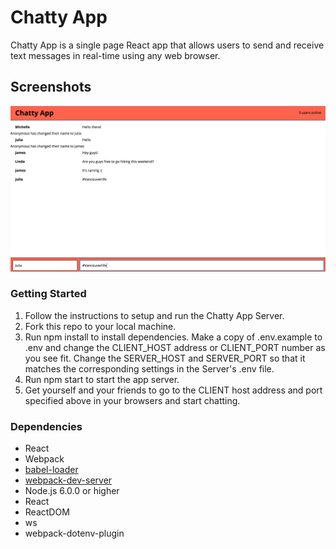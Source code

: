Chatty App
=====================
Chatty App is a single page React app that allows users to send and receive text messages in real-time using any web browser.

## Screenshots
!["Main Page"](https://github.com/zhouism/chatty-app/blob/master/docs/Screen%20Shot%202018-09-07%20at%201.41.03%20PM.png)

### Getting Started
1. Follow the instructions to setup and run the Chatty App Server.
2. Fork this repo to your local machine.
3. Run npm install to install dependencies.
Make a copy of .env.example to .env and change the CLIENT_HOST address or CLIENT_PORT number as you see fit. Change the SERVER_HOST and SERVER_PORT so that it matches the corresponding settings in the Server's .env file.
4. Run npm start to start the app server.
5. Get yourself and your friends to go to the CLIENT host address and port specified above in your browsers and start chatting.

### Dependencies

* React
* Webpack
* [babel-loader](https://github.com/babel/babel-loader)
* [webpack-dev-server](https://github.com/webpack/webpack-dev-server)
* Node.js 6.0.0 or higher
* React
* ReactDOM
* ws
* webpack-dotenv-plugin
